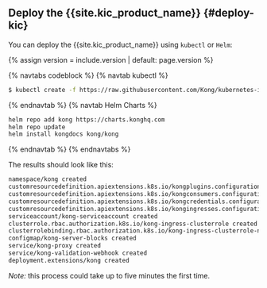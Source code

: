 ## Deploy the {{site.kic_product_name}} {#deploy-kic}

You can deploy the {{site.kic_product_name}} using `kubectl` or `Helm`:

{% assign version = include.version | default: page.version %}

{% navtabs codeblock %}
{% navtab kubectl %}
```bash
$ kubectl create -f https://raw.githubusercontent.com/Kong/kubernetes-ingress-controller/v{{ version }}/deploy/single/all-in-one-dbless.yaml
```
{% endnavtab %}
{% navtab Helm Charts %}
```bash
helm repo add kong https://charts.konghq.com
helm repo update
helm install kongdocs kong/kong
```
{% endnavtab %}
{% endnavtabs %}

The results should look like this:
```bash
namespace/kong created
customresourcedefinition.apiextensions.k8s.io/kongplugins.configuration.konghq.com created
customresourcedefinition.apiextensions.k8s.io/kongconsumers.configuration.konghq.com created
customresourcedefinition.apiextensions.k8s.io/kongcredentials.configuration.konghq.com created
customresourcedefinition.apiextensions.k8s.io/kongingresses.configuration.konghq.com created
serviceaccount/kong-serviceaccount created
clusterrole.rbac.authorization.k8s.io/kong-ingress-clusterrole created
clusterrolebinding.rbac.authorization.k8s.io/kong-ingress-clusterrole-nisa-binding created
configmap/kong-server-blocks created
service/kong-proxy created
service/kong-validation-webhook created
deployment.extensions/kong created
```
*Note:* this process could take up to five minutes the first time.

